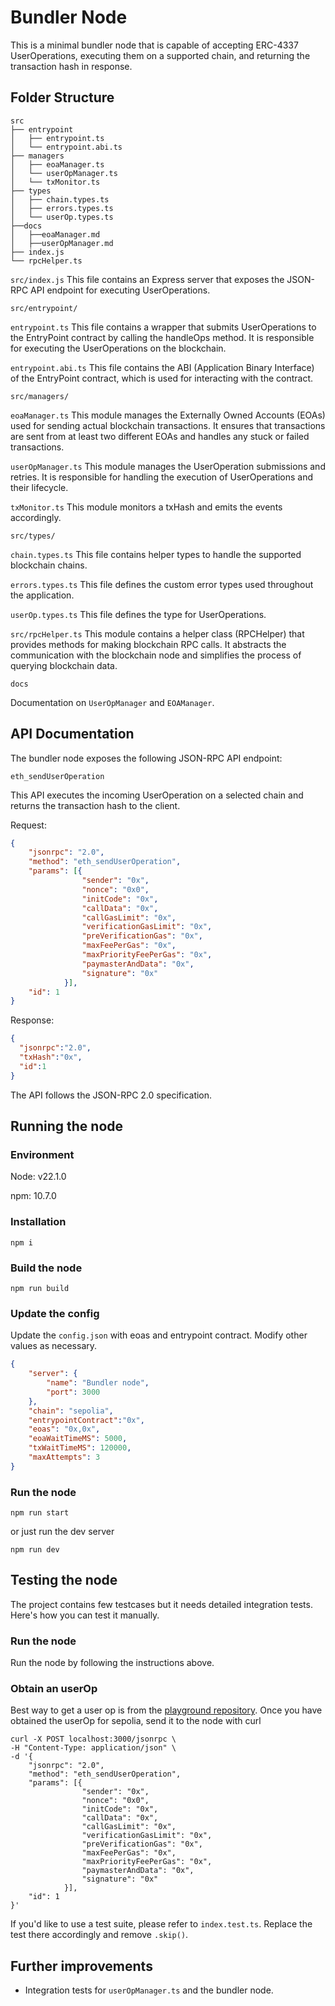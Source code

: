 # Bundler Node

This is a minimal bundler node that is capable of accepting ERC-4337 UserOperations, executing them on a supported chain, and returning the transaction hash in response.

## Folder Structure
```
src
├── entrypoint
│   ├── entrypoint.ts
│   └── entrypoint.abi.ts
├── managers
│   ├── eoaManager.ts
│   └── userOpManager.ts
│   └── txMonitor.ts
├── types
│   ├── chain.types.ts
│   ├── errors.types.ts
│   └── userOp.types.ts
├──docs
│   ├──eoaManager.md
│   ├──userOpManager.md
├── index.js
└── rpcHelper.ts
```

`src/index.js`
This file contains an Express server that exposes the JSON-RPC API endpoint for executing UserOperations.

`src/entrypoint/`

`entrypoint.ts`
This file contains a wrapper that submits UserOperations to the EntryPoint contract by calling the handleOps method. It is responsible for executing the UserOperations on the blockchain.

`entrypoint.abi.ts`
This file contains the ABI (Application Binary Interface) of the EntryPoint contract, which is used for interacting with the contract.

`src/managers/`

`eoaManager.ts`
This module manages the Externally Owned Accounts (EOAs) used for sending actual blockchain transactions. It ensures that transactions are sent from at least two different EOAs and handles any stuck or failed transactions.

`userOpManager.ts`
This module manages the UserOperation submissions and retries. It is responsible for handling the execution of UserOperations and their lifecycle.

`txMonitor.ts`
This module monitors a txHash and emits the events accordingly.

`src/types/`

`chain.types.ts`
This file contains helper types to handle the supported blockchain chains.

`errors.types.ts`
This file defines the custom error types used throughout the application.

`userOp.types.ts`
This file defines the type for UserOperations.

`src/rpcHelper.ts`
This module contains a helper class (RPCHelper) that provides methods for making blockchain RPC calls. It abstracts the communication with the blockchain node and simplifies the process of querying blockchain data.

`docs`

Documentation on `UserOpManager` and `EOAManager`.

## API Documentation

The bundler node exposes the following JSON-RPC API endpoint:

`eth_sendUserOperation`

This API executes the incoming UserOperation on a selected chain and returns the transaction hash to the client.

Request:
```json
{
    "jsonrpc": "2.0",
    "method": "eth_sendUserOperation",
    "params": [{
				"sender": "0x",
				"nonce": "0x0",
				"initCode": "0x",
				"callData": "0x",
				"callGasLimit": "0x",
				"verificationGasLimit": "0x",
				"preVerificationGas": "0x",
				"maxFeePerGas": "0x",
				"maxPriorityFeePerGas": "0x",
				"paymasterAndData": "0x",
				"signature": "0x"
			}],
    "id": 1
}
```

Response:
```json
{
  "jsonrpc":"2.0",
  "txHash":"0x",
  "id":1
}
```

The API follows the JSON-RPC 2.0 specification.

## Running the node

### Environment

Node: v22.1.0

npm: 10.7.0

### Installation

```
npm i
```

### Build the node

```
npm run build
```

### Update the config
Update the `config.json` with eoas and entrypoint contract. Modify other values as necessary.

```json
{
    "server": {
        "name": "Bundler node",
        "port": 3000
    },
    "chain": "sepolia",
    "entrypointContract":"0x",
    "eoas": "0x,0x",
    "eoaWaitTimeMS": 5000,
    "txWaitTimeMS": 120000,
    "maxAttempts": 3
}
```

### Run the node
```
npm run start
```

or just run the dev server
```
npm run dev
```

## Testing the node

The project contains few testcases but it needs detailed integration tests. Here's how you can test it manually.

### Run the node

Run the node by following the instructions above.

### Obtain an userOp

Best way to get a user op is from the [playground repository](https://github.com/bcnmy/sdk-examples/tree/master). Once you have obtained the userOp for sepolia, send it to the node with curl

```curl
curl -X POST localhost:3000/jsonrpc \
-H "Content-Type: application/json" \
-d '{
    "jsonrpc": "2.0",
    "method": "eth_sendUserOperation",
    "params": [{
				"sender": "0x",
				"nonce": "0x0",
				"initCode": "0x",
				"callData": "0x",
				"callGasLimit": "0x",
				"verificationGasLimit": "0x",
				"preVerificationGas": "0x",
				"maxFeePerGas": "0x",
				"maxPriorityFeePerGas": "0x",
				"paymasterAndData": "0x",
				"signature": "0x"
			}],
    "id": 1
}'
```

If you'd like to use a test suite, please refer to `index.test.ts`. Replace the test there accordingly and remove `.skip()`.

## Further improvements

- Integration tests for `userOpManager.ts` and the bundler node.